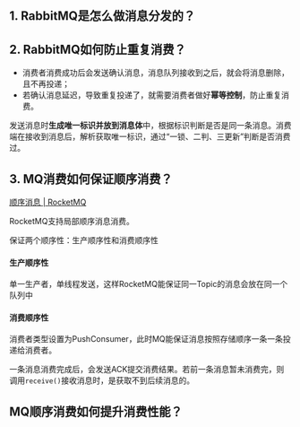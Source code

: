 ## 1. RabbitMQ是怎么做消息分发的？

## 2. RabbitMQ如何防止重复消费？
- 消费者消费成功后会发送确认消息，消息队列接收到之后，就会将消息删除，且不再投递；
- 若确认消息延迟，导致重复投递了，就需要消费者做好**幂等控制**，防止重复消费。

发送消息时**生成唯一标识并放到消息体**中，根据标识判断是否是同一条消息。消费端在接收到消息后，解析获取唯一标识，通过“一锁、二判、三更新”判断是否消费过。

## 3. MQ消费如何保证顺序消费？
[顺序消息 | RocketMQ](https://rocketmq.apache.org/zh/docs/featureBehavior/03fifomessage)

RocketMQ支持局部顺序消息消费。

保证两个顺序性：生产顺序性和消费顺序性

#### 生产顺序性
单一生产者，单线程发送，这样RocketMQ能保证同一Topic的消息会放在同一个队列中

#### 消费顺序性
消费者类型设置为PushConsumer，此时MQ能保证消息按照存储顺序一条一条投递给消费者。

一条消息消费完成后，会发送ACK提交消费结果。若前一条消息暂未消费完，则调用`receive()`接收消息时，是获取不到后续消息的。

## MQ顺序消费如何提升消费性能？